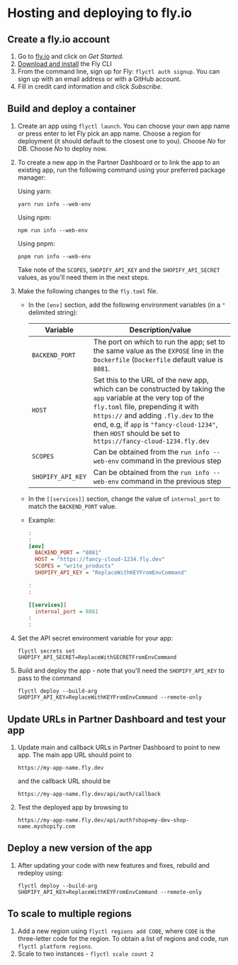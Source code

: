 # Hosting and deploying to fly.io

## Create a fly.io account

1. Go to [fly.io](https://fly.io) and click on _Get Started_.
1. [Download and install](https://fly.io/docs/flyctl/installing/) the Fly CLI
1. From the command line, sign up for Fly: `flyctl auth signup`. You can sign up with an email address or with a GitHub account.
1. Fill in credit card information and click _Subscribe_.

## Build and deploy a container

1. Create an app using `flyctl launch`. You can choose your own app name or press enter to let Fly pick an app name. Choose a region for deployment (it should default to the closest one to you). Choose _No_ for DB. Choose _No_ to deploy now.
1. To create a new app in the Partner Dashboard or to link the app to an existing app, run the following command using your preferred package manager:

   Using yarn:

   ```shell
   yarn run info --web-env
   ```

   Using npm:

   ```shell
   npm run info --web-env
   ```

   Using pnpm:

   ```shell
   pnpm run info --web-env
   ```

   Take note of the `SCOPES`, `SHOPIFY_API_KEY` and the `SHOPIFY_API_SECRET` values, as you'll need them in the next steps.

1. Make the following changes to the `fly.toml` file.

   - In the `[env]` section, add the following environment variables (in a `"` delimited string):

     | Variable          | Description/value                                                                                                                                                                                                                                                                                        |
     | ----------------- | -------------------------------------------------------------------------------------------------------------------------------------------------------------------------------------------------------------------------------------------------------------------------------------------------------- |
     | `BACKEND_PORT`    | The port on which to run the app; set to the same value as the `EXPOSE` line in the `Dockerfile` (`Dockerfile` default value is `8081`.                                                                                                                                                                  |
     | `HOST`            | Set this to the URL of the new app, which can be constructed by taking the `app` variable at the very top of the `fly.toml` file, prepending it with `https://` and adding `.fly.dev` to the end, e.g, if `app` is `"fancy-cloud-1234"`, then `HOST` should be set to `https://fancy-cloud-1234.fly.dev` |
     | `SCOPES`          | Can be obtained from the `run info --web-env` command in the previous step                                                                                                                                                                                                                               |
     | `SHOPIFY_API_KEY` | Can be obtained from the `run info --web-env` command in the previous step                                                                                                                                                                                                                               |

   - In the `[[services]]` section, change the value of `internal_port` to match the `BACKEND_PORT` value.

   - Example:

     ```ini
     :
     :
     [env]
       BACKEND_PORT = "8081"
       HOST = "https://fancy-cloud-1234.fly.dev"
       SCOPES = "write_products"
       SHOPIFY_API_KEY = "ReplaceWithKEYFromEnvCommand"

     :
     :

     [[services]]
       internal_port = 8081
     :
     :
     ```

1. Set the API secret environment variable for your app:

   ```shell
   flyctl secrets set SHOPIFY_API_SECRET=ReplaceWithSECRETFromEnvCommand
   ```

1. Build and deploy the app - note that you'll need the `SHOPIFY_API_KEY` to pass to the command

   ```shell
   flyctl deploy --build-arg SHOPIFY_API_KEY=ReplaceWithKEYFromEnvCommand --remote-only
   ```

## Update URLs in Partner Dashboard and test your app

1. Update main and callback URLs in Partner Dashboard to point to new app. The main app URL should point to

   ```text
   https://my-app-name.fly.dev
   ```

   and the callback URL should be

   ```text
   https://my-app-name.fly.dev/api/auth/callback
   ```

1. Test the deployed app by browsing to

   ```text
   https://my-app-name.fly.dev/api/auth?shop=my-dev-shop-name.myshopify.com
   ```

## Deploy a new version of the app

1. After updating your code with new features and fixes, rebuild and redeploy using:

   ```shell
   flyctl deploy --build-arg SHOPIFY_API_KEY=ReplaceWithKEYFromEnvCommand --remote-only
   ```

## To scale to multiple regions

1. Add a new region using `flyctl regions add CODE`, where `CODE` is the three-letter code for the region. To obtain a list of regions and code, run `flyctl platform regions`.
1. Scale to two instances - `flyctl scale count 2`
